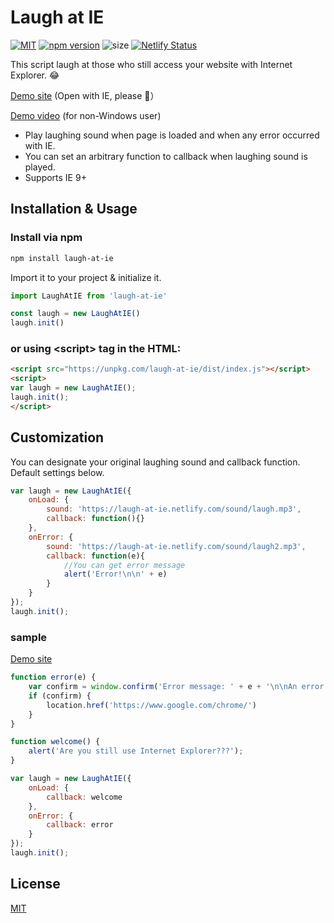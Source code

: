# Laugh at IE
[![MIT](https://img.shields.io/github/license/the-fukui/laugh-at-IE)](https://github.com/the-fukui/laugh-at-IE/blob/master/LICENSE)
[![npm version](https://badge.fury.io/js/laugh-at-ie.svg)](https://badge.fury.io/js/laugh-at-ie)
![size](https://img.shields.io/bundlephobia/min/laugh-at-ie)
[![Netlify Status](https://api.netlify.com/api/v1/badges/01dcc711-2cf7-4bb8-80ca-83a83a64da0b/deploy-status)](https://app.netlify.com/sites/laugh-at-ie/deploys)

This script laugh at those who still access your website with Internet Explorer. 😂

[Demo site](https://laugh-at-ie.netlify.com/) (Open with IE, please 🙏）

[Demo video](https://github.com/the-fukui/storage/raw/master/laugh-at-ie.mp4) (for non-Windows user)

- Play laughing sound when page is loaded and when any error occurred with IE. 
- You can set an arbitrary function to callback when laughing sound is played.
- Supports IE 9+


## Installation & Usage


### Install via npm
```sh
npm install laugh-at-ie
```

Import it to your project & initialize it.

```javascript
import LaughAtIE from 'laugh-at-ie'  

const laugh = new LaughAtIE()
laugh.init()
```

### or using \<script\> tag in the HTML:

```html
<script src="https://unpkg.com/laugh-at-ie/dist/index.js"></script>
<script>
var laugh = new LaughAtIE();
laugh.init();
</script>
```

## Customization
You can designate your original laughing sound and callback function. Default settings below.

```javascript
var laugh = new LaughAtIE({
    onLoad: {
        sound: 'https://laugh-at-ie.netlify.com/sound/laugh.mp3',
        callback: function(){}
    },
    onError: {
        sound: 'https://laugh-at-ie.netlify.com/sound/laugh2.mp3',
        callback: function(e){
            //You can get error message 
            alert('Error!\n\n' + e)
        }
    }
});
laugh.init();
```

### sample
[Demo site](https://laugh-at-ie.netlify.com/)

```javascript
function error(e) {
    var confirm = window.confirm('Error message: ' + e + '\n\nAn error occured. Do you want to get Chrome?');
    if (confirm) {
        location.href('https://www.google.com/chrome/')
    }
}

function welcome() {
    alert('Are you still use Internet Explorer???');
}

var laugh = new LaughAtIE({
    onLoad: {
        callback: welcome
    },
    onError: {
        callback: error
    }
});
laugh.init();
```

## License
[MIT](https://github.com/the-fukui/laugh-at-IE/blob/master/LICENSE)

